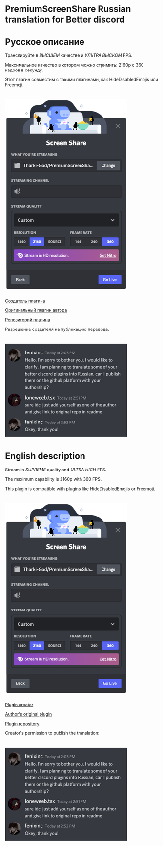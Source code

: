 # PremiumScreenShare Russian translation for Better discord

 # Русское описание
 Транслируйте в *ВЫСШЕМ* качестве и *УЛЬТРА ВЫСКОМ* FPS.

Максимальное качество в котором можно стримить: 2160p с 360 кадров в секунду.

Этот плагин совместим с такими плагинами, как HideDisabledEmojis или Freemoji.

<h1>
    <img src="img/Discord.png" alt="Discord" width="400" /> 
</h1>

[Создатель плагина]([https://github.com/Tharki-God)

[Оригинальный плагин автора](https://tharki-god.github.io/BetterDiscordPlugins/PremiumScreenShare.plugin.js)

[Репозиторий плагина](https://github.com/Tharki-God/BetterDiscordPlugins)

Разрешение создателя на публикацию перевода:
<h1>
    <img src="img/Permission.png" alt="Permission" width="400" /> 
</h1>
 
# English description
 Stream in *SUPREME* quality and *ULTRA HIGH* FPS.

The maximum capability is 2160p with 360 FPS.

This plugin is compatible with plugins like HideDisabledEmojis or Freemoji.

<h1>
    <img src="img/Discord.png" alt="Discord" width="400" /> 
</h1>

[Plugin creator]([https://github.com/Tharki-God)

[Author's original plugin](https://tharki-god.github.io/BetterDiscordPlugins/PremiumScreenShare.plugin.js)

[Plugin repository](https://github.com/Tharki-God/BetterDiscordPlugins)

Creator's permission to publish the translation:

<h1>
    <img src="img/Permission.png" alt="Permission" width="400" /> 
</h1>
